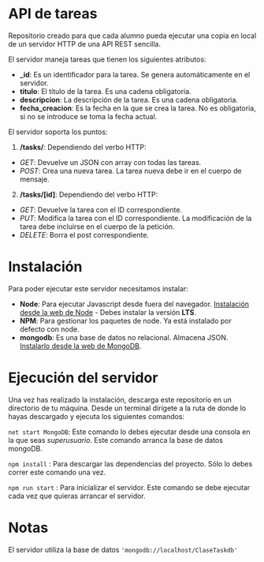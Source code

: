 # API de tareas
Repositorio creado para que cada alumno pueda ejecutar una copia en local de un servidor HTTP de una API REST sencilla.

El servidor maneja tareas que tienen los siguientes atributos:
* **_id**: Es un identificador para la tarea. Se genera automáticamente en el servidor.
* **titulo**: El título de la tarea. Es una cadena obligatoria.
* **descripcion**: La descripción de la tarea. Es una cadena obligatoria.
* **fecha_creacion**: Es la fecha en la que se crea la tarea. No es obligatoria, si no se introduce se toma la fecha actual.


El servidor soporta los puntos:

1. **/tasks/**: Dependiendo del verbo HTTP:
  - *GET*: Devuelve un JSON con array con todas las tareas.
  - *POST*: Crea una nueva tarea. La tarea nueva debe ir en el cuerpo de mensaje.

2. **/tasks/[id]**: Dependiendo del verbo HTTP:
  - *GET*: Devuelve la tarea con el ID correspondiente.
  - *PUT*: Modifica la tarea con el ID correspondiente. La modificación de la tarea debe incluirse en el cuerpo de la petición.
  - *DELETE*: Borra el post correspondiente.


# Instalación
Para poder ejecutar este servidor necesitamos instalar:
*  **Node**: Para ejecutar Javascript desde fuera del navegador. [Instalación desde la web de Node](https://nodejs.org/en/) - Debes instalar la versión **LTS**.
* **NPM**: Para gestionar los paquetes de node. Ya está instalado por defecto con node.
* **mongodb**: Es una base de datos no relacional. Almacena JSON. [Instalarlo desde la web de MongoDB](https://www.mongodb.com/download-center/community).

# Ejecución del servidor

Una vez has realizado la instalación, descarga este repositorio en un directorio de tu máquina. Desde un terminal dirígete a la ruta de donde lo hayas descargado y ejecuta los siguientes comandos:

`net start MongoDB`: Este comando lo debes ejecutar desde una consola en la que seas *superusuario*. Este comando arranca la base de datos mongoDB.

`npm install` : Para descargar las dependencias del proyecto. Sólo lo debes correr este comando una vez.

`npm run start` : Para inicializar el servidor. Este comando se debe ejecutar cada vez que quieras arrancar el servidor. 

# Notas
El servidor utiliza la base de datos `'mongodb://localhost/ClaseTaskdb'`
